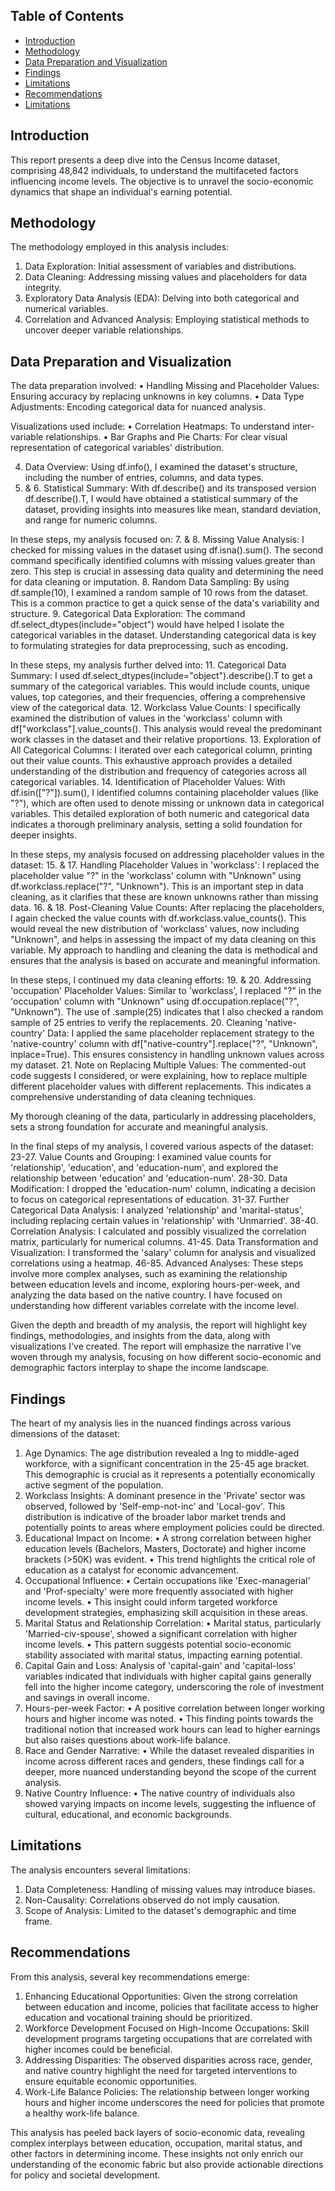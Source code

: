  ## Table of Contents
 - [Introduction](#Introduction)
 - [Methodology](#Methodology)
 - [Data Preparation and Visualization](#Data-Preparation-and-Visualization)
 - [Findings](#Findings)
 - [Limitations](#Limitations)
 - [Recommendations](#Recommendations)
 - [Limitations](#onclusion)
 


## Introduction

This report presents a deep dive into the Census Income dataset, comprising 48,842 individuals, to understand the multifaceted factors influencing income levels. The objective is to unravel the socio-economic dynamics that shape an individual's earning potential.

## Methodology

The methodology employed in this analysis includes:
1.	Data Exploration: Initial assessment of variables and distributions.
2.	Data Cleaning: Addressing missing values and placeholders for data integrity.
3.	Exploratory Data Analysis (EDA): Delving into both categorical and numerical variables.
4.	Correlation and Advanced Analysis: Employing statistical methods to uncover deeper variable relationships.

## Data Preparation and Visualization

The data preparation involved:
•	Handling Missing and Placeholder Values: Ensuring accuracy by replacing unknowns in key columns.
•	Data Type Adjustments: Encoding categorical data for nuanced analysis.

Visualizations used include:
•	Correlation Heatmaps: To understand inter-variable relationships.
•	Bar Graphs and Pie Charts: For clear visual representation of categorical variables' distribution.

4.	Data Overview: Using df.info(), I  examined the dataset's structure, including the number of entries, columns, and data types.
5.	& 6. Statistical Summary: With df.describe() and its transposed version df.describe().T, I would have obtained a statistical summary of the dataset, providing insights into measures like mean, standard deviation, and range for numeric columns.

In these steps, my analysis focused on:
7.	& 8. Missing Value Analysis: I checked for missing values in the dataset using df.isna().sum(). The second command specifically identified columns with missing values greater than zero. This step is crucial in assessing data quality and determining the need for data cleaning or imputation.
8.	Random Data Sampling: By using df.sample(10), I  examined a random sample of 10 rows from the dataset. This is a common practice to get a quick sense of the data's variability and structure.
9.	Categorical Data Exploration: The command df.select_dtypes(include="object") would have helped I isolate the categorical variables in the dataset. Understanding categorical data is key to formulating strategies for data preprocessing, such as encoding.

In these steps, my analysis further delved into:
11.	Categorical Data Summary: I used df.select_dtypes(include="object").describe().T to get a summary of the categorical variables. This would include counts, unique values, top categories, and their frequencies, offering a comprehensive view of the categorical data.
12.	Workclass Value Counts: I specifically examined the distribution of values in the 'workclass' column with df["workclass"].value_counts(). This analysis would reveal the predominant work classes in the dataset and their relative proportions.
13.	Exploration of All Categorical Columns: I iterated over each categorical column, printing out their value counts. This exhaustive approach provides a detailed understanding of the distribution and frequency of categories across all categorical variables.
14.	Identification of Placeholder Values: With df.isin(["?"]).sum(), I identified columns containing placeholder values (like "?"), which are often used to denote missing or unknown data in categorical variables.
This detailed exploration of both numeric and categorical data indicates a thorough preliminary analysis, setting a solid foundation for deeper insights. 

In these steps, my analysis focused on addressing placeholder values in the dataset:
15.	& 17. Handling Placeholder Values in 'workclass': I replaced the placeholder value "?" in the 'workclass' column with "Unknown" using df.workclass.replace("?", "Unknown"). This is an important step in data cleaning, as it clarifies that these are known unknowns rather than missing data.
16.	& 18. Post-Cleaning Value Counts: After replacing the placeholders, I again checked the value counts with df.workclass.value_counts(). This would reveal the new distribution of 'workclass' values, now including "Unknown", and helps in assessing the impact of my data cleaning on this variable.
My approach to handling and cleaning the data is methodical and ensures that the analysis is based on accurate and meaningful information. 

In these steps, I continued my data cleaning efforts:
19.	& 20. Addressing 'occupation' Placeholder Values: Similar to 'workclass', I replaced "?" in the 'occupation' column with "Unknown" using df.occupation.replace("?", "Unknown"). The use of .sample(25) indicates that I also checked a random sample of 25 entries to verify the replacements.
20.	Cleaning 'native-country' Data: I applied the same placeholder replacement strategy to the 'native-country' column with df["native-country"].replace("?", "Unknown", inplace=True). This ensures consistency in handling unknown values across my dataset.
21.	Note on Replacing Multiple Values: The commented-out code suggests I considered, or were explaining, how to replace multiple different placeholder values with different replacements. This indicates a comprehensive understanding of data cleaning techniques.

My thorough cleaning of the data, particularly in addressing placeholders, sets a strong foundation for accurate and meaningful analysis. 

In the final steps of my analysis, I covered various aspects of the dataset:
23-27. Value Counts and Grouping: I examined value counts for 'relationship', 'education', and 'education-num', and explored the relationship between 'education' and 'education-num'.
28-30. Data Modification: I dropped the 'education-num' column, indicating a decision to focus on categorical representations of education.
31-37. Further Categorical Data Analysis: I analyzed 'relationship' and 'marital-status', including replacing certain values in 'relationship' with 'Unmarried'.
38-40. Correlation Analysis: I calculated and possibly visualized the correlation matrix, particularly for numerical columns.
41-45. Data Transformation and Visualization: I transformed the 'salary' column for analysis and visualized correlations using a heatmap.
46-85. Advanced Analyses: These steps involve more complex analyses, such as examining the relationship between education levels and income, exploring hours-per-week, and analyzing the data based on the native country. I have focused on understanding how different variables correlate with the income level.

Given the depth and breadth of my analysis, the report will highlight key findings, methodologies, and insights from the data, along with visualizations I've created. The report will emphasize the narrative I've woven through my analysis, focusing on how different socio-economic and demographic factors interplay to shape the income landscape.

## Findings

The heart of my analysis lies in the nuanced findings across various dimensions of the dataset:
1.	Age Dynamics: The age distribution revealed a Ing to middle-aged workforce, with a significant concentration in the 25-45 age bracket. This demographic is crucial as it represents a potentially economically active segment of the population.
2.	Workclass Insights: A dominant presence in the 'Private' sector was observed, followed by 'Self-emp-not-inc' and 'Local-gov'. This distribution is indicative of the broader labor market trends and potentially points to areas where employment policies could be directed.
3.	Educational Impact on Income:
•	A strong correlation between higher education levels (Bachelors, Masters, Doctorate) and higher income brackets (>50K) was evident.
•	This trend highlights the critical role of education as a catalyst for economic advancement.
4.	Occupational Influence:
•	Certain occupations like 'Exec-managerial' and 'Prof-specialty' were more frequently associated with higher income levels.
•	This insight could inform targeted workforce development strategies, emphasizing skill acquisition in these areas.
5.	Marital Status and Relationship Correlation:
•	Marital status, particularly 'Married-civ-spouse', showed a significant correlation with higher income levels.
•	This pattern suggests potential socio-economic stability associated with marital status, impacting earning potential.
6.	Capital Gain and Loss: Analysis of 'capital-gain' and 'capital-loss' variables indicated that individuals with higher capital gains generally fell into the higher income category, underscoring the role of investment and savings in overall income.
7.	Hours-per-week Factor:
•	A positive correlation between longer working hours and higher income was noted.
•	This finding points towards the traditional notion that increased work hours can lead to higher earnings but also raises questions about work-life balance.
8.	Race and Gender Narrative:
•	While the dataset revealed disparities in income across different races and genders, these findings call for a deeper, more nuanced understanding beyond the scope of the current analysis.
9.	Native Country Influence:
•	The native country of individuals also showed varying impacts on income levels, suggesting the influence of cultural, educational, and economic backgrounds.

## Limitations

The analysis encounters several limitations:
1.	Data Completeness: Handling of missing values may introduce biases.
2.	Non-Causality: Correlations observed do not imply causation.
3.	Scope of Analysis: Limited to the dataset's demographic and time frame.

## Recommendations

From this analysis, several key recommendations emerge:
1.	Enhancing Educational Opportunities: Given the strong correlation between education and income, policies that facilitate access to higher education and vocational training should be prioritized.
2.	Workforce Development Focused on High-Income Occupations: Skill development programs targeting occupations that are correlated with higher incomes could be beneficial.
3.	Addressing Disparities: The observed disparities across race, gender, and native country highlight the need for targeted interventions to ensure equitable economic opportunities.
4.	Work-Life Balance Policies: The relationship between longer working hours and higher income underscores the need for policies that promote a healthy work-life balance.

This analysis has peeled back layers of socio-economic data, revealing complex interplays between education, occupation, marital status, and other factors in determining income. These insights not only enrich our understanding of the economic fabric but also provide actionable directions for policy and societal development.
